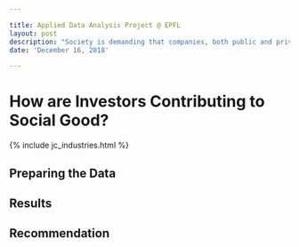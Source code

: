 ```yaml
---

title: Applied Data Analysis Project @ EPFL
layout: post
description: "Society is demanding that companies, both public and private, serve a social purpose." Learn if institutional investors are succeeding in contributing to social good
date: 'December 16, 2018'

---
```



# How are Investors Contributing to Social Good? 
{% include jc_industries.html %}

## Preparing the Data 

## Results 

## Recommendation 

